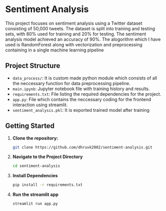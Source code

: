 # Sentiment Analysis

This project focuses on sentiment analysis using a Twitter dataset consisting of 50,000 tweets. The dataset is split into training and testing sets, with 80% used for training and 20% for testing. The sentiment analysis model achieved an accuracy of 90%.
The alogorithm which I have used is RandomForest along with vectorization and preprocessing containing in a single machine learning pipeline
## Project Structure

- `data_process/`: It is custom made python module which consists of all the neccessary function for data preprocessing pipeline.
- `main.ipynb`: Jupyter notebook file with training history and results.
- `requirements.txt`: File listing the required dependencies for the project.
- `app.py`: File which contains the neccessary coding for the frontend interaction using streamlit.
- `sentiment_analysis.pkl`: It is exported trained model after training

## Getting Started

1. **Clone the repository:**

   ```bash
   git clone https://github.com/dhruvk2002/sentiment-analysis.git

2. **Navigate to  the Project Directory**

   ```bash
   cd sentiment-analysis

3. **Install Dependencies**

   ```bash
   pip install -r requirements.txt

4. **Run the streamlit app**

   ```bash
   streamlit run app.py



 
